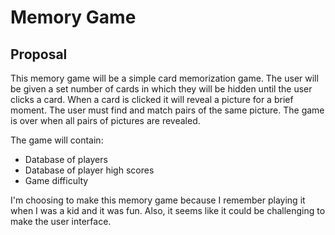 # Memory Game

## Proposal

This memory game will be a simple card memorization game.
The user will be given a set number of cards in which they will
be hidden until the user clicks a card. When a card is 
clicked it will reveal a picture for a brief moment. 
The user must find and match pairs of the same picture. 
The game is over when all pairs of pictures are revealed.

The game will contain:

* Database of players
* Database of player high scores
* Game difficulty

I'm choosing to make this memory game because I remember playing 
it when I was a kid and it was fun. Also, it seems like it could be challenging 
to make the user interface. 